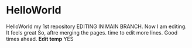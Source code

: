 # HelloWorld
HelloWorld my 1st repository
EDITING IN MAIN BRANCH.
Now I am editing. It feels great
So, aftre merging the pages.
time to edit more lines.
Good times ahead.
**Edit temp**
YES
